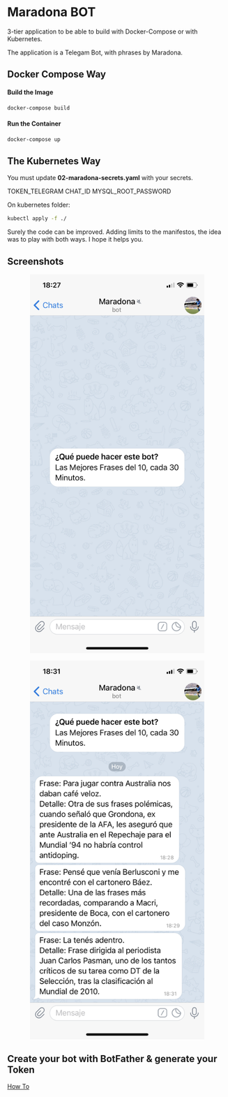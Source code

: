 # Maradona BOT 

3-tier application to be able to build with Docker-Compose or with Kubernetes.

The application is a Telegam Bot, with phrases by Maradona.


## Docker Compose Way

#### Build the Image

```bash
docker-compose build
```

#### Run the Container

```bash
docker-compose up
```

## The Kubernetes Way

You must update **02-maradona-secrets.yaml** with your secrets.

TOKEN_TELEGRAM
CHAT_ID
MYSQL_ROOT_PASSWORD

On kubernetes folder:

```bash
kubectl apply -f ./
```

Surely the code can be improved. Adding limits to the manifestos, the idea was to play with both ways. I hope it helps you.

## Screenshots

<p align="center">
<img src="screenshots/Inicio.PNG" width="400" >
</p>

<p align="center">
<img src="screenshots/Mensaje.PNG" width="400" >
</p>

## Create your bot with BotFather & generate your Token

[How To](https://core.telegram.org/bots)
